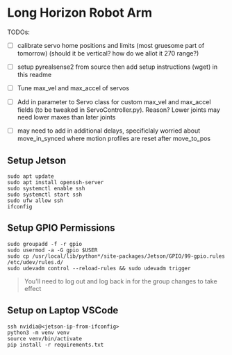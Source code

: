 # Long Horizon Robot Arm

TODOs:
- [ ] calibrate servo home positions and limits (most gruesome part of tomorrow) (should it be vertical? how do we allot it 270 range?)
- [ ] setup pyrealsense2 from source then add setup instructions (wget) in this readme
- [ ] Tune max_vel and max_accel of servos
- [ ] Add in parameter to Servo class for custom max_vel and max_accel fields (to be tweaked in ServoController.py). Reason? Lower joints may need lower maxes than later joints
- [ ] may need to add in additional delays, specificlaly worried about move_in_synced where motion profiles are reset after move_to_pos


## Setup Jetson
```
sudo apt update
sudo apt install openssh-server
sudo systemctl enable ssh
sudo systemctl start ssh
sudo ufw allow ssh
ifconfig
```

## Setup GPIO Permissions
```
sudo groupadd -f -r gpio
sudo usermod -a -G gpio $USER
sudo cp /usr/local/lib/python*/site-packages/Jetson/GPIO/99-gpio.rules /etc/udev/rules.d/
sudo udevadm control --reload-rules && sudo udevadm trigger
```
> You'll need to log out and log back in for the group changes to take effect

## Setup on Laptop VSCode
```
ssh nvidia@<jetson-ip-from-ifconfig>
python3 -m venv venv
source venv/bin/activate
pip install -r requirements.txt
```